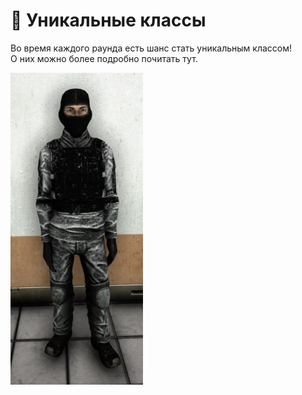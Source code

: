 # 😬 Уникальные классы

Во время каждого раунда есть шанс стать уникальным классом!\
О них можно более подробно почитать тут.

![Менеджер Зоны Содержания](../../../.gitbook/assets/FacilityGuard.png)
